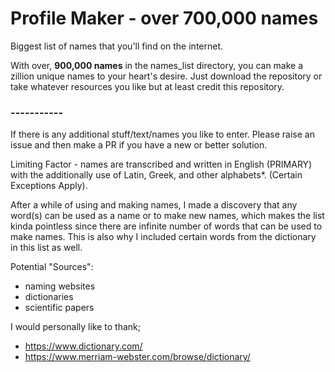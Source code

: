 # Profile Maker - over 700,000 names

Biggest list of names that you'll find on the internet. 

With over, **900,000 names** in the names_list directory, you can make a zillion unique names to your heart's desire.
Just download the repository or take whatever resources you like but at least credit this repository.

### -----------

If there is any additional stuff/text/names you like to enter. Please raise an issue and then make a PR if you have a new or better solution.

Limiting Factor - names are transcribed and written in English (PRIMARY) with the additionally use of Latin, Greek, and other alphabets*. (Certain Exceptions Apply).

After a while of using and making names, I made a discovery that any word(s) can be used as a name or to make new names, which makes the list kinda pointless since there are infinite number of words that can be used to make names. This is also why I included certain words from the dictionary in this list as well.

Potential "Sources":
- naming websites
- dictionaries
- scientific papers

I would personally like to thank;
- https://www.dictionary.com/
- https://www.merriam-webster.com/browse/dictionary/
